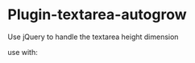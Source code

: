 Plugin-textarea-autogrow
========================

Use jQuery to handle the textarea height dimension



use with:

<style>

			textarea {
				-webkit-transition: height 0.2s;
				-moz-transition: height 0.2s;
				transition: height 0.2s;
			}

</style>
